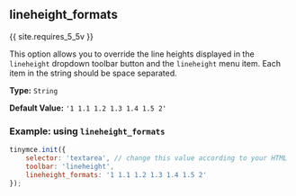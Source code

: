 ## lineheight_formats

{{ site.requires_5_5v }}

This option allows you to override the line heights displayed in the `lineheight` dropdown toolbar button and the `lineheight` menu item. Each item in the string should be space separated.

**Type:** `String`

**Default Value:** `'1 1.1 1.2 1.3 1.4 1.5 2'`

### Example: using `lineheight_formats`

```js
tinymce.init({
    selector: 'textarea', // change this value according to your HTML
    toolbar: 'lineheight',
    lineheight_formats: '1 1.1 1.2 1.3 1.4 1.5 2'
});
```
